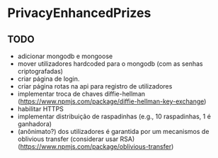 # PrivacyEnhancedPrizes

## TODO
- adicionar mongodb e mongoose
- mover utilizadores hardcoded para o mongodb (com as senhas criptografadas)
- criar página de login.
- criar página rotas na api para registro de utilizadores
- implementar troca de chaves diffie-hellman (https://www.npmjs.com/package/diffie-hellman-key-exchange)
- habilitar HTTPS
- implementar distribuição de raspadinhas (e.g., 10 raspadinhas, 1 é ganhadora)
- (anônimato?) dos utilizadores é garantida por um mecanismos de oblivious transfer (considerar usar RSA) (https://www.npmjs.com/package/oblivious-transfer)